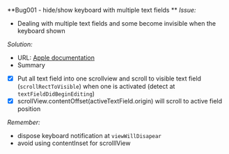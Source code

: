 **Bug001 - hide/show keyboard with multiple text fields **
_Issue:_
- Dealing with multiple text fields and some become invisible when the keyboard shown

_Solution:_
- URL:
  [Apple documentation](https://developer.apple.com/library/content/documentation/StringsTextFonts/Conceptual/TextAndWebiPhoneOS/KeyboardManagement/KeyboardManagement.html)
- Summary  
- [x] Put all text field into one scrollview and scroll to visible text field (`scrollRectToVisible`) when one is activated (detect at `textFieldDidBeginEditing`)
- [x]  scrollView.contentOffset(activeTextField.origin) will scroll to active field position

_Remember:_ 
- dispose keyboard notification at `viewWillDisapear` 
- avoid using contentInset for scrolllView
